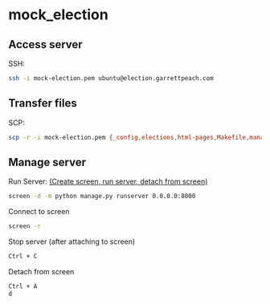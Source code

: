 # mock_election

## Access server

SSH:
```bash
ssh -i mock-election.pem ubuntu@election.garrettpeach.com 
```

## Transfer files

SCP:
```bash
scp -r -i mock-election.pem {_config,elections,html-pages,Makefile,manage.py,requirements.txt} ubuntu@election.garrettpeach.com:/home/ubuntu/
```

## Manage server

Run Server:
[(Create screen, run server, detach from screen)](https://stackoverflow.com/questions/1188542/django-runserver-permanent)
```bash
screen -d -m python manage.py runserver 0.0.0.0:8000
```

Connect to screen
```bash
screen -r
```

Stop server
(after attaching to screen)
```bash
Ctrl + C
```


Detach from screen
```bash
Ctrl + A
d
```